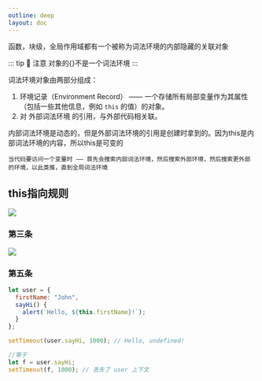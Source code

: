 ```yaml
---
outline: deep
layout: doc
---
```

函数，块级，全局作用域都有一个被称为词法环境的内部隐藏的关联对象

::: tip :rocket: 注意
对象的{}不是一个词法环境
:::

词法环境对象由两部分组成：

1. 环境记录（Environment Record） —— 一个存储所有局部变量作为其属性（包括一些其他信息，例如 `this` 的值）的对象。
2. 对 外部词法环境 的引用，与外部代码相关联。

内部词法环境是动态的，但是外部词法环境的引用是创建时拿到的。因为this是内部词法环境的内容，所以this是可变的

`当代码要访问一个变量时 —— 首先会搜索内部词法环境，然后搜索外部环境，然后搜索更外部的环境，以此类推，直到全局词法环境`

## this指向规则
<img src="https://s2.loli.net/2025/01/06/G7uqQCjTLR9OgWk.webp" >

### 第三条
<img src="https://s2.loli.net/2025/01/06/ER32HgnVFTuAzZ5.webp" >

### 第五条
```js
let user = {
  firstName: "John",
  sayHi() {
    alert(`Hello, ${this.firstName}!`);
  }
};

setTimeout(user.sayHi, 1000); // Hello, undefined!

//等于
let f = user.sayHi;
setTimeout(f, 1000); // 丢失了 user 上下文
```

